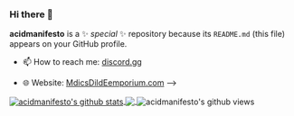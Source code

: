 ### Hi there 👋


**acidmanifesto** is a ✨ _special_ ✨ repository because its `README.md` (this file) appears on your GitHub profile.

- 📫 How to reach me:  [discord.gg](https://discord.gg/TpxqWWT)

- 🌐 Website: [MdicsDildEemporium.com](https://mdicsdildoemporium.com)
-->
<a href="https://github.com/acidmanifesto">
  <img align="center" src="https://github-readme-stats.vercel.app/api?username=acidmanifesto&show_icons=true&theme=cobalt&include_all_commits=true" alt="acidmanifesto's github stats" />
</a>
<a href="https://github.com/acidmanifesto">
  <img align="center" src="https://github-readme-stats.vercel.app/api/top-langs/?username=acidmanifesto&layout=compact&theme=cobalt" />
</a>

<img align="center" src="https://gpvc.arturio.dev/acidmanifesto" alt="acidmanifesto's github views" />

